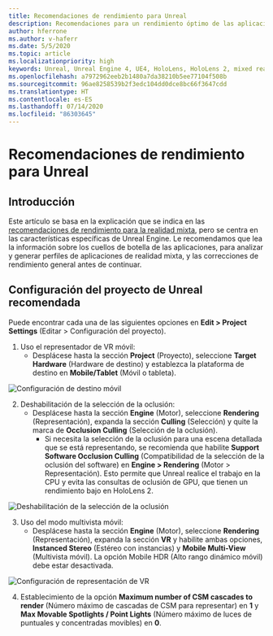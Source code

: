 ```yaml
---
title: Recomendaciones de rendimiento para Unreal
description: Recomendaciones para un rendimiento óptimo de las aplicaciones de realidad mixta en Unreal
author: hferrone
ms.author: v-haferr
ms.date: 5/5/2020
ms.topic: article
ms.localizationpriority: high
keywords: Unreal, Unreal Engine 4, UE4, HoloLens, HoloLens 2, mixed reality, performance, optimization, settings, documentation
ms.openlocfilehash: a7972962eeb2b1480a7da38210b5ee77104f508b
ms.sourcegitcommit: 96ae8258539b2f3edc104dd0dce8bc66f3647cdd
ms.translationtype: HT
ms.contentlocale: es-ES
ms.lasthandoff: 07/14/2020
ms.locfileid: "86303645"
---
```

# <a name="performance-recommendations-for-unreal"></a>Recomendaciones de rendimiento para Unreal

## <a name="overview"></a>Introducción

Este artículo se basa en la explicación que se indica en las [recomendaciones de rendimiento para la realidad mixta](understanding-performance-for-mixed-reality.md), pero se centra en las características específicas de Unreal Engine. Le recomendamos que lea la información sobre los cuellos de botella de las aplicaciones, para analizar y generar perfiles de aplicaciones de realidad mixta, y las correcciones de rendimiento general antes de continuar.

## <a name="recommended-unreal-project-settings"></a>Configuración del proyecto de Unreal recomendada
Puede encontrar cada una de las siguientes opciones en **Edit > Project Settings** (Editar > Configuración del proyecto).

1. Uso el representador de VR móvil:
    * Desplácese hasta la sección **Project** (Proyecto), seleccione **Target Hardware** (Hardware de destino) y establezca la plataforma de destino en **Mobile/Tablet** (Móvil o tableta).

![Configuración de destino móvil](images/unreal/performance-recommendations-img-01.png)

2. Deshabilitación de la selección de la oclusión:
    * Desplácese hasta la sección **Engine** (Motor), seleccione **Rendering** (Representación), expanda la sección **Culling** (Selección) y quite la marca de **Occlusion Culling** (Selección de la oclusión).
        + Si necesita la selección de la oclusión para una escena detallada que se está representando, se recomienda que habilite **Support Software Occlusion Culling** (Compatibilidad de la selección de la oclusión del software) en **Engine > Rendering** (Motor > Representación). Esto permite que Unreal realice el trabajo en la CPU y evita las consultas de oclusión de GPU, que tienen un rendimiento bajo en HoloLens 2.

![Deshabilitación de la selección de la oclusión](images/unreal/performance-recommendations-img-02.png)

3. Uso del modo multivista móvil:
    * Desplácese hasta la sección **Engine** (Motor), seleccione **Rendering** (Representación), expanda la sección **VR** y habilite ambas opciones, **Instanced Stereo** (Estéreo con instancias) y **Mobile Multi-View** (Multivista móvil). La opción Mobile HDR (Alto rango dinámico móvil) debe estar desactivada.

![Configuración de representación de VR](images/unreal/performance-recommendations-img-03.png)

4. Establecimiento de la opción **Maximum number of CSM cascades to render** (Número máximo de cascadas de CSM para representar) en **1** y **Max Movable Spotlights / Point Lights** (Número máximo de luces de puntuales y concentradas movibles) en **0**. 

